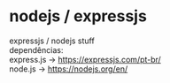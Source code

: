 # nodejs / expressjs
expressjs / nodejs stuff\
dependências: \
express.js -> https://expressjs.com/pt-br/ \
node.js -> https://nodejs.org/en/
